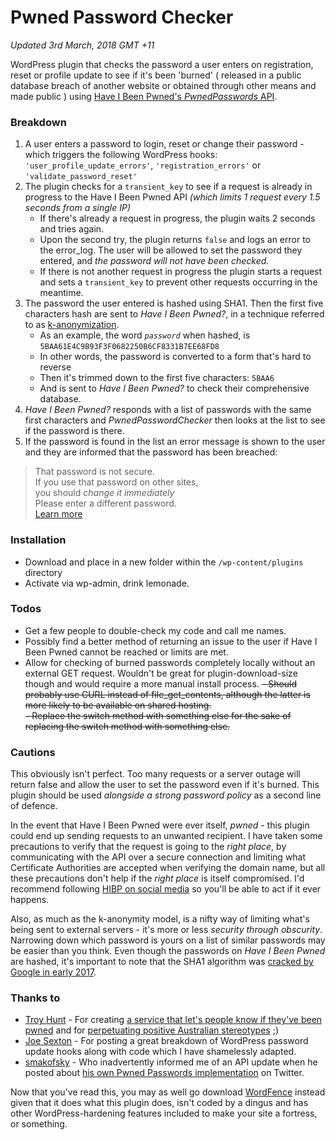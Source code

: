 
# Pwned Password Checker

_Updated 3rd March, 2018 GMT +11_

WordPress plugin that checks the password a user enters on registration, reset or profile update to see if it's been 'burned' ( released in a public database breach of another website or obtained through other means and made public ) using [Have I Been Pwned's _PwnedPasswords_ API](https://haveibeenpwned.com/API/v2).

### Breakdown
1. A user enters a password to login, reset or change their password - which triggers the following WordPress hooks: `'user_profile_update_errors'`, `'registration_errors'` or `'validate_password_reset'`
2. The plugin checks for a `transient_key` to see if a request is already in progress to the Have I Been Pwned API _(which limits 1 request every 1.5 seconds from a single IP)_
   * If there's already a request in progress, the plugin waits 2 seconds and tries again.
   * Upon the second try, the plugin returns `false` and logs an error to the error_log. The user will be allowed to set the password they entered, and _the password will not have been checked._
   * If there is not another request in progress the plugin starts a request and sets a `transient_key` to prevent other requests occurring in the meantime.
3. The password the user entered is hashed using SHA1. Then the first five characters hash are sent to _Have I Been Pwned?_, in a technique referred to as [k-anonymization](https://en.wikipedia.org/wiki/K-anonymity).
   * As an example, the word _`password`_ when hashed, is `5BAA61E4C9B93F3F0682250B6CF8331B7EE68FD8`
   * In other words, the password is converted to a form that's hard to reverse
   * Then it's trimmed down to the first five characters: `5BAA6`
   * And is sent to _Have I Been Pwned?_ to check their comprehensive database.
5. _Have I Been Pwned?_ responds with a list of passwords with the same first characters and _PwnedPasswordChecker_ then looks at the list to see if the password is there.
6. If the password is found in the list an error message is shown to the user and they are informed that the password has been breached:

>That password is not secure.  
If you use that password on other sites,  
you should _change it immediately_  
Please enter a different password.  
[Learn more](https://haveibeenpwned.com/Passwords)

### Installation
- Download and place in a new folder within the `/wp-content/plugins` directory
- Activate via wp-admin, drink lemonade.

### Todos
 - Get a few people to double-check my code and call me names.
 - Possibly find a better method of returning an issue to the user if Have I Been Pwned cannot be reached or limits are met.
 - Allow for checking of burned passwords completely locally without an external GET request.  Wouldn't be great for plugin-download-size though and would require a more manual install process.
 ~~- Should probably use CURL instead of file_get_contents, although the latter is more likely to be available on shared hosting.~~  
 ~~- Replace the switch method with something else for the sake of replacing the switch method with something else.~~  

### Cautions
This obviously isn't perfect. Too many requests or a server outage will return false and allow the user to set the password even if it's burned. This plugin should be used _alongside a strong password policy_ as a second line of defence.

In the event that Have I Been Pwned were ever itself, _pwned_ - this plugin could end up sending requests to an unwanted recipient. I have taken some precautions to verify that the request is going to the _right place_, by communicating with the API over a secure connection and limiting what Certificate Authorities are accepted when verifying the domain name, but all these precautions don't help if the _right place_ is itself compromised. I'd recommend following [HIBP on social media](https://twitter.com/haveibeenpwned) so you'll be able to act if it ever happens.

Also, as much as the k-anonymity model, is a nifty way of limiting what's being sent to external servers - it's more or less _security through obscurity_. Narrowing down which password is yours on a list of similar passwords may be easier than you think. Even though the passwords on _Have I Been Pwned_ are hashed, it's important to note that the SHA1 algorithm was [cracked by Google in early 2017](https://www.theverge.com/2017/2/23/14712118/google-sha1-collision-broken-web-encryption-shattered).

### Thanks to
* [Troy Hunt](https://www.troyhunt.com/) - For creating [a service that let's people know if they've been pwned](https://haveibeenpwned.com) and for [perpetuating positive Australian stereotypes](https://www.youtube.com/watch?v=WbyN8CiM2rQ) ;)
* [Joe Sexton](http://www.webtipblog.com/force-password-complexity-requirements-wordpress/) - For posting a great breakdown of WordPress password update hooks along with code which I have shamelessly adapted.
* [smakofsky](https://github.com/smakofsky/) - Who inadvertently informed me of an API update when he posted about [his own Pwned Passwords implementation](https://github.com/smakofsky/pwndpwd/) on Twitter.

Now that you've read this, you may as well go download [WordFence](https://www.wordfence.com/) instead given that it does what this plugin does, isn't coded by a dingus and has other WordPress-hardening features included to make your site a fortress, or something.

